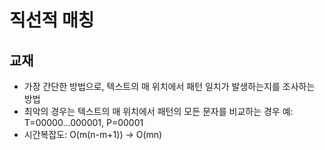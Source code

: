 # 직선적 매칭

## 교재
- 가장 간단한 방법으로, 텍스트의 매 위치에서 패턴 일치가 발생하는지를 조사하는 방법
- 최악의 경우는 텍스트의 매 위치에서 패턴의 모든 문자를 비교하는 경우 예: T=00000...000001, P=00001
- 시간복잡도: O(m(n-m+1)) → O(mn)

